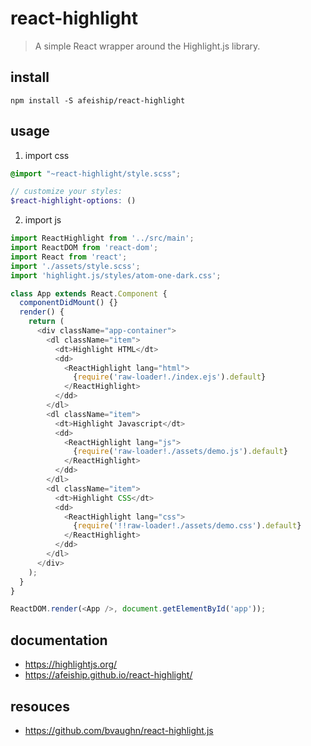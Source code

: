 # react-highlight
> A simple React wrapper around the Highlight.js library.

## install
```shell
npm install -S afeiship/react-highlight
```

## usage
1. import css
  ```scss
  @import "~react-highlight/style.scss";

  // customize your styles:
  $react-highlight-options: ()
  ```
2. import js
  ```js
  import ReactHighlight from '../src/main';
  import ReactDOM from 'react-dom';
  import React from 'react';
  import './assets/style.scss';
  import 'highlight.js/styles/atom-one-dark.css';

  class App extends React.Component {
    componentDidMount() {}
    render() {
      return (
        <div className="app-container">
          <dl className="item">
            <dt>Highlight HTML</dt>
            <dd>
              <ReactHighlight lang="html">
                {require('raw-loader!./index.ejs').default}
              </ReactHighlight>
            </dd>
          </dl>
          <dl className="item">
            <dt>Highlight Javascript</dt>
            <dd>
              <ReactHighlight lang="js">
                {require('raw-loader!./assets/demo.js').default}
              </ReactHighlight>
            </dd>
          </dl>
          <dl className="item">
            <dt>Highlight CSS</dt>
            <dd>
              <ReactHighlight lang="css">
                {require('!!raw-loader!./assets/demo.css').default}
              </ReactHighlight>
            </dd>
          </dl>
        </div>
      );
    }
  }

  ReactDOM.render(<App />, document.getElementById('app'));
  ```

## documentation
- https://highlightjs.org/
- https://afeiship.github.io/react-highlight/

## resouces
- https://github.com/bvaughn/react-highlight.js
